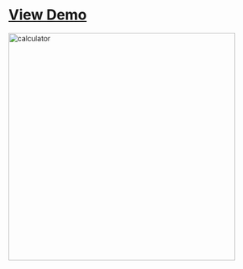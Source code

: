# <a href="https://general-calculator.vercel.app/">View Demo</a>
<img width="449" alt="calculator" src="https://github.com/dipayanmaji/general-calculator/assets/121128467/67aecf0b-f5de-453a-9041-2625068fd846">
